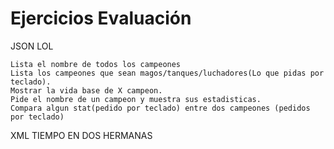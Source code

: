 # Ejercicios Evaluación

JSON LOL

    Lista el nombre de todos los campeones
    Lista los campeones que sean magos/tanques/luchadores(Lo que pidas por teclado).
    Mostrar la vida base de X campeon.
    Pide el nombre de un campeon y muestra sus estadisticas.
    Compara algun stat(pedido por teclado) entre dos campeones (pedidos por teclado)

XML TIEMPO EN DOS HERMANAS

